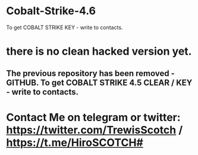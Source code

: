 # Cobalt-Strike-4.6
To get COBALT STRIKE  KEY - write to contacts.

# there is no clean hacked version yet.


## The previous repository has been removed - GITHUB. To get COBALT STRIKE 4.5 CLEAR / KEY - write to contacts.
# Contact Me on telegram or twitter: https://twitter.com/TrewisScotch / https://t.me/HiroSCOTCH#
